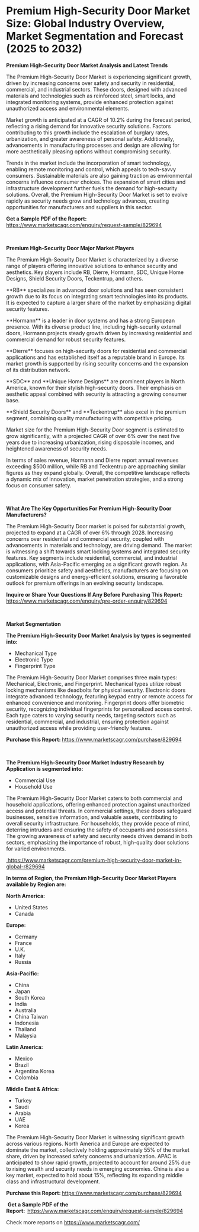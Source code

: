 <p><h1>Premium High-Security Door Market Size: Global Industry Overview, Market Segmentation and Forecast (2025 to 2032)</h1></p><p><strong>Premium High-Security Door Market Analysis and Latest Trends</strong></p>
<p><p>The Premium High-Security Door Market is experiencing significant growth, driven by increasing concerns over safety and security in residential, commercial, and industrial sectors. These doors, designed with advanced materials and technologies such as reinforced steel, smart locks, and integrated monitoring systems, provide enhanced protection against unauthorized access and environmental elements. </p><p>Market growth is anticipated at a CAGR of 10.2% during the forecast period, reflecting a rising demand for innovative security solutions. Factors contributing to this growth include the escalation of burglary rates, urbanization, and greater awareness of personal safety. Additionally, advancements in manufacturing processes and design are allowing for more aesthetically pleasing options without compromising security.</p><p>Trends in the market include the incorporation of smart technology, enabling remote monitoring and control, which appeals to tech-savvy consumers. Sustainable materials are also gaining traction as environmental concerns influence consumer choices. The expansion of smart cities and infrastructure development further fuels the demand for high-security solutions. Overall, the Premium High-Security Door Market is set to evolve rapidly as security needs grow and technology advances, creating opportunities for manufacturers and suppliers in this sector.</p></p>
<p><strong>Get a Sample PDF of the Report:&nbsp;</strong> <a href="https://www.marketscagr.com/enquiry/request-sample/829694?utm_campaign=3224&utm_medium=2&utm_source=Github&utm_content=ia&utm_term=25032025&utm_id=premium-high-security-door">https://www.marketscagr.com/enquiry/request-sample/829694</a></p>
<p>&nbsp;</p>
<p><strong>Premium High-Security Door Major Market Players</strong></p>
<p><p>The Premium High-Security Door Market is characterized by a diverse range of players offering innovative solutions to enhance security and aesthetics. Key players include RB, Dierre, Hormann, SDC, Unique Home Designs, Shield Security Doors, Teckentrup, and others.</p><p>**RB** specializes in advanced door solutions and has seen consistent growth due to its focus on integrating smart technologies into its products. It is expected to capture a larger share of the market by emphasizing digital security features.</p><p>**Hormann** is a leader in door systems and has a strong European presence. With its diverse product line, including high-security external doors, Hormann projects steady growth driven by increasing residential and commercial demand for robust security features.</p><p>**Dierre** focuses on high-security doors for residential and commercial applications and has established itself as a reputable brand in Europe. Its market growth is supported by rising security concerns and the expansion of its distribution network.</p><p>**SDC** and **Unique Home Designs** are prominent players in North America, known for their stylish high-security doors. Their emphasis on aesthetic appeal combined with security is attracting a growing consumer base. </p><p>**Shield Security Doors** and **Teckentrup** also excel in the premium segment, combining quality manufacturing with competitive pricing.</p><p>Market size for the Premium High-Security Door segment is estimated to grow significantly, with a projected CAGR of over 6% over the next five years due to increasing urbanization, rising disposable incomes, and heightened awareness of security needs.</p><p>In terms of sales revenue, Hormann and Dierre report annual revenues exceeding $500 million, while RB and Teckentrup are approaching similar figures as they expand globally. Overall, the competitive landscape reflects a dynamic mix of innovation, market penetration strategies, and a strong focus on consumer safety.</p></p>
<p>&nbsp;</p>
<p><strong>What Are The Key Opportunities For Premium High-Security Door Manufacturers?</strong></p>
<p><p>The Premium High-Security Door market is poised for substantial growth, projected to expand at a CAGR of over 6% through 2028. Increasing concerns over residential and commercial security, coupled with advancements in materials and technology, are driving demand. The market is witnessing a shift towards smart locking systems and integrated security features. Key segments include residential, commercial, and industrial applications, with Asia-Pacific emerging as a significant growth region. As consumers prioritize safety and aesthetics, manufacturers are focusing on customizable designs and energy-efficient solutions, ensuring a favorable outlook for premium offerings in an evolving security landscape.</p></p>
<p><strong>Inquire or Share Your Questions If Any Before Purchasing This Report:</strong> <a href="https://www.marketscagr.com/enquiry/pre-order-enquiry/829694?utm_campaign=3224&utm_medium=2&utm_source=Github&utm_content=ia&utm_term=25032025&utm_id=premium-high-security-door">https://www.marketscagr.com/enquiry/pre-order-enquiry/829694</a></p>
<p>&nbsp;</p>
<p><strong>Market Segmentation</strong></p>
<p><strong>The Premium High-Security Door Market Analysis by types is segmented into:</strong></p>
<p><ul><li>Mechanical Type</li><li>Electronic Type</li><li>Fingerprint Type</li></ul></p>
<p><p>The Premium High-Security Door Market comprises three main types: Mechanical, Electronic, and Fingerprint. Mechanical types utilize robust locking mechanisms like deadbolts for physical security. Electronic doors integrate advanced technology, featuring keypad entry or remote access for enhanced convenience and monitoring. Fingerprint doors offer biometric security, recognizing individual fingerprints for personalized access control. Each type caters to varying security needs, targeting sectors such as residential, commercial, and industrial, ensuring protection against unauthorized access while providing user-friendly features.</p></p>
<p><strong>Purchase this Report:&nbsp;</strong><a href="https://www.marketscagr.com/purchase/829694?utm_campaign=3224&utm_medium=2&utm_source=Github&utm_content=ia&utm_term=25032025&utm_id=premium-high-security-door">https://www.marketscagr.com/purchase/829694</a></p>
<p>&nbsp;</p>
<p><strong>The Premium High-Security Door Market Industry Research by Application is segmented into:</strong></p>
<p><ul><li>Commercial Use</li><li>Household Use</li></ul></p>
<p><p>The Premium High-Security Door Market caters to both commercial and household applications, offering enhanced protection against unauthorized access and potential threats. In commercial settings, these doors safeguard businesses, sensitive information, and valuable assets, contributing to overall security infrastructure. For households, they provide peace of mind, deterring intruders and ensuring the safety of occupants and possessions. The growing awareness of safety and security needs drives demand in both sectors, emphasizing the importance of robust, high-quality door solutions for varied environments.</p></p>
<p><a href="https://www.marketscagr.com/premium-high-security-door-market-in-global-r829694?utm_campaign=3224&utm_medium=2&utm_source=Github&utm_content=ia&utm_term=25032025&utm_id=premium-high-security-door">&nbsp;https://www.marketscagr.com/premium-high-security-door-market-in-global-r829694</a></p>
<p><strong>In terms of Region, the Premium High-Security Door Market Players available by Region are:</strong></p>
<p>
    <p> <strong> North America: </strong>
        <ul>
            <li>United States</li>
            <li>Canada</li>
        </ul>
        </p> 
    <p> <strong> Europe: </strong>
        <ul>
            <li>Germany</li>
            <li>France</li>
            <li>U.K.</li>
            <li>Italy</li>
            <li>Russia</li>
        </ul>
        </p> 
    <p> <strong> Asia-Pacific: </strong>
        <ul>
            <li>China</li>
            <li>Japan</li>
            <li>South Korea</li>
            <li>India</li>
            <li>Australia</li>
            <li>China Taiwan</li>
            <li>Indonesia</li>
            <li>Thailand</li>
            <li>Malaysia</li>
        </ul>
        </p> 
    <p> <strong> Latin America: </strong>
        <ul>
            <li>Mexico</li>
            <li>Brazil</li>
            <li>Argentina Korea</li>
            <li>Colombia</li>
        </ul>
        </p> 
    <p> <strong> Middle East & Africa: </strong>
        <ul>
            <li>Turkey</li>
            <li>Saudi</li>
            <li>Arabia</li>
            <li>UAE</li>
            <li>Korea</li>
        </ul>
    </p>
    </p>
<p><p>The Premium High-Security Door Market is witnessing significant growth across various regions. North America and Europe are expected to dominate the market, collectively holding approximately 55% of the market share, driven by increased safety concerns and urbanization. APAC is anticipated to show rapid growth, projected to account for around 25% due to rising wealth and security needs in emerging economies. China is also a key market, expected to hold about 15%, reflecting its expanding middle class and infrastructural development.</p></p>
<p><strong>Purchase this Report: </strong><a href="https://www.marketscagr.com/purchase/829694?utm_campaign=3224&utm_medium=2&utm_source=Github&utm_content=ia&utm_term=25032025&utm_id=premium-high-security-door">https://www.marketscagr.com/purchase/829694</a></p>
<p>&nbsp;<strong>Get a Sample PDF of the Report:&nbsp;&nbsp;</strong><a href="https://www.marketscagr.com/enquiry/request-sample/829694?utm_campaign=3224&utm_medium=2&utm_source=Github&utm_content=ia&utm_term=25032025&utm_id=premium-high-security-door">https://www.marketscagr.com/enquiry/request-sample/829694</a></p>
<p><strong></strong></p>
<p>Check more reports on <a href="https://www.marketscagr.com/?utm_campaign=3224&utm_medium=2&utm_source=Github&utm_content=ia&utm_term=25032025&utm_id=premium-high-security-door">https://www.marketscagr.com/</a></p>